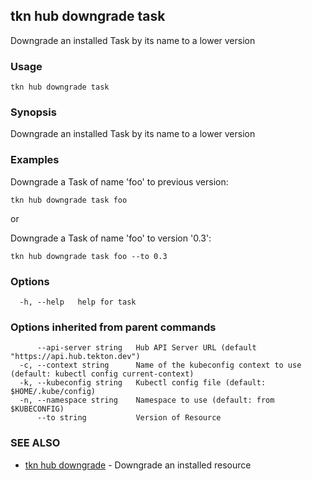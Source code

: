 ## tkn hub downgrade task

Downgrade an installed Task by its name to a lower version

### Usage

```
tkn hub downgrade task
```

### Synopsis

Downgrade an installed Task by its name to a lower version

### Examples


Downgrade a Task of name 'foo' to previous version:

    tkn hub downgrade task foo

or

Downgrade a Task of name 'foo' to version '0.3':

    tkn hub downgrade task foo --to 0.3


### Options

```
  -h, --help   help for task
```

### Options inherited from parent commands

```
      --api-server string   Hub API Server URL (default "https://api.hub.tekton.dev")
  -c, --context string      Name of the kubeconfig context to use (default: kubectl config current-context)
  -k, --kubeconfig string   Kubectl config file (default: $HOME/.kube/config)
  -n, --namespace string    Namespace to use (default: from $KUBECONFIG)
      --to string           Version of Resource
```

### SEE ALSO

* [tkn hub downgrade](tkn_hub_downgrade.md)	 - Downgrade an installed resource

